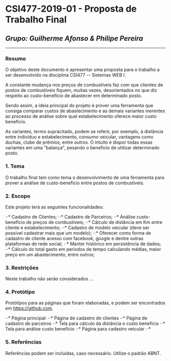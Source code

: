 # **CSI477-2019-01 - Proposta de Trabalho Final**
## *Grupo: Guilherme Afonso & Philipe Pereira*

--------------

<!-- Descrever um resumo sobre o trabalho. -->

### Resumo
O objetivo deste documento é apresentar uma proposta para o trabalho a ser desenvolvido na disciplina CSI477 -- Sistemas WEB I. 

A constante mudança nos preços de combustíveis faz com que clientes de postos de combustíveis fiquem, muitas vezes, desorientados no que diz respeito ao custo-benefício de abastecer em determinado posto.

Sendo assim, a ideia principal do projeto é prover uma ferramenta que consiga comparar custos de abastecimento e as demais variantes inerentes ao processo de análise sobre qual estabelecimento oferece maior custo benefício.

As variantes, termo supracitado, podem se referir, por exemplo, à distância entre indivíduo e estabelecimento, consumo veicular, vantagens como duchas, clube de prêmios, entre outros. O intuito é dispor todas essas variantes em uma "balança", pesando o benefício de utilizar determinado posto.

<!-- Apresentar o tema. -->
### 1. Tema

  O trabalho final tem como tema o desenvolvimento de uma ferramenta para prover a análise de custo-benefício entre postos de combustíveis.

<!-- Descrever e limitar o escopo da aplicação. -->
### 2. Escopo

  Este projeto terá as seguintes funcionalidades:

  ⋅⋅* Cadastro de Clientes;
  ⋅⋅* Cadastro de Parceiros;
  ⋅⋅* Análise custo-benefício de preços de combustíveis;
  ⋅⋅* Cálculo de distância em Km entre cliente e estabelecimento;
  ⋅⋅* Cadastro de modelo veicular (deve ser possível cadastrar mais que um modelo);
  ⋅⋅* Oferecer como forma de cadastro de cliente acesso com facebook, google e dentre outras plataformas de rede social;
  ⋅⋅* Manter histórico em persistência de dados;
  ⋅⋅* Cálculo do total gasto em períodos de tempo calculando médias, maior preço em um abastecimento, entre outros;


<!-- Apresentar restrições de funcionalidades e de escopo. -->
### 3. Restrições

  Neste trabalho não serão considerados ...

<!-- Construir alguns protótipos para a aplicação, disponibilizá-los no Github e descrever o que foi considerado. //-->
### 4. Protótipo
  Protótipos para as páginas que foram elaboradas, e podem ser encontrados em https://github.com.

  ⋅⋅* Página principal:
  ⋅⋅* Página de cadastro de clientes
  ⋅⋅* Página de cadastro de parceiros
  ⋅⋅* Tela para cálculo da distância e custo benefício
  ⋅⋅* Tela para análise custo benefício
  ⋅⋅* Página para cadastro veicular
  ⋅⋅*


### 5. Referências
Referências podem ser incluídas, caso necessário. Utilize o padrão ABNT.
